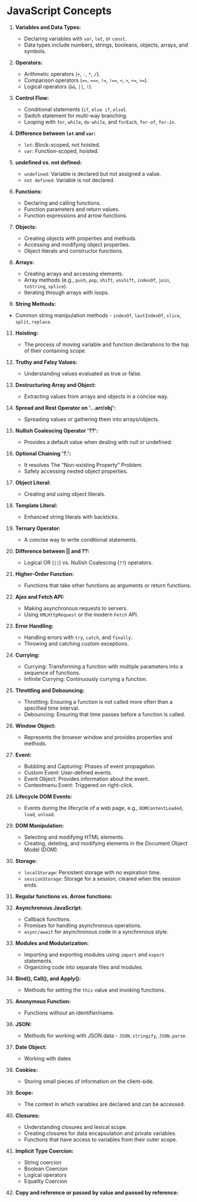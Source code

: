 # JavaScript Concepts

1. **Variables and Data Types:**
   - Declaring variables with `var`, `let`, or `const`.
   - Data types include numbers, strings, booleans, objects, arrays, and symbols.

2. **Operators:**
   - Arithmetic operators (`+`, `-`, `*`, `/`).
   - Comparison operators (`==`, `===`, `!=`, `!==`, `<`, `>`, `<=`, `>=`).
   - Logical operators (`&&`, `||`, `!`).

3. **Control Flow:**
   - Conditional statements (`if`, `else if`, `else`).
   - Switch statement for multi-way branching.
   - Looping with `for`, `while`, `do-while`, and `forEach`, `for-of`, `for-in`.

4. **Difference between `let` and `var`:**
   - `let`: Block-scoped, not hoisted.
   - `var`: Function-scoped, hoisted.

5. **undefined vs. not defined:**
   - `undefined`: Variable is declared but not assigned a value.
   - `not defined`: Variable is not declared.

7. **Functions:**
   - Declaring and calling functions.
   - Function parameters and return values.
   - Function expressions and arrow functions.

8. **Objects:**
   - Creating objects with properties and methods.
   - Accessing and modifying object properties.
   - Object literals and constructor functions.

9. **Arrays:**
   - Creating arrays and accessing elements.
   - Array methods (e.g., `push`, `pop`, `shift`, `unshift`, `indexOf`, `join`, `toString`, `splice`).
   - Iterating through arrays with loops.

10. **String Methods:**
   - Common string manipulation methods - `indexOf`, `lastIndexOf`, `slice`, `split`, `replace`.

11. **Hoisting:**
    - The process of moving variable and function declarations to the top of their containing scope.

12. **Truthy and Falsy Values:**
    - Understanding values evaluated as true or false.

13. **Destructuring Array and Object:**
    - Extracting values from arrays and objects in a concise way.

14. **Spread and Rest Operator on '...arr/obj':**
    - Spreading values or gathering them into arrays/objects.

15. **Nullish Coalescing Operator '??':**
    - Provides a default value when dealing with null or undefined.

16. **Optional Chaining '?.':**
    - It resolves The “Non-existing Property” Problem.
    - Safely accessing nested object properties.

17. **Object Literal:**
    - Creating and using object literals.

18. **Template Literal:**
    - Enhanced string literals with backticks.

19. **Ternary Operator:**
    - A concise way to write conditional statements.

20. **Difference between || and ??:**
    - Logical OR (`||`) vs. Nullish Coalescing (`??`) operators.

21. **Higher-Order Function:**
    - Functions that take other functions as arguments or return functions.

22. **Ajax and Fetch API:**
    - Making asynchronous requests to servers.
    - Using `XMLHttpRequest` or the modern `Fetch` API.

23. **Error Handling:**
    - Handling errors with `try`, `catch`, and `finally`.
    - Throwing and catching custom exceptions.

24. **Currying:**
    - Currying: Transforming a function with multiple parameters into a sequence of functions.
    - Infinite Currying: Continuously currying a function.

25. **Throttling and Debouncing:**
    - Throttling: Ensuring a function is not called more often than a specified time interval.
    - Debouncing: Ensuring that time passes before a function is called.

26. **Window Object:**
    - Represents the browser window and provides properties and methods.

27. **Event:**
    - Bubbling and Capturing: Phases of event propagation.
    - Custom Event: User-defined events.
    - Event Object: Provides information about the event.
    - Contextmenu Event: Triggered on right-click.

28. **Lifecycle DOM Events:**
    - Events during the lifecycle of a web page, e.g., `DOMContentLoaded`, `load`, `unload`.

29. **DOM Manipulation:**
    - Selecting and modifying HTML elements.
    - Creating, deleting, and modifying elements in the Document Object Model (DOM).

30. **Storage:**
    - `localStorage`: Persistent storage with no expiration time.
    - `sessionStorage`: Storage for a session, cleared when the session ends.

31. **Regular functions vs. Arrow functions:**

32. **Asynchronous JavaScript:**
    - Callback functions.
    - Promises for handling asynchronous operations.
    - `async/await` for asynchronous code in a synchronous style.

33. **Modules and Modularization:**
    - Importing and exporting modules using `import` and `export` statements.
    - Organizing code into separate files and modules.

34. **Bind(), Call(), and Apply():**
    - Methods for setting the `this` value and invoking functions.

35. **Anonymous Function:**
    - Functions without an identifier/name.

36. **JSON:**
    - Methods for working with JSON data - `JSON.stringify`, `JSON.parse`.

37. **Date Object:**
    - Working with dates

38. **Cookies:**
    - Storing small pieces of information on the client-side.

39. **Scope:**
    - The context in which variables are declared and can be accessed.

40. **Closures:**
    - Understanding closures and lexical scope.
    - Creating closures for data encapsulation and private variables.
    - Functions that have access to variables from their outer scope.
   
41. **Implicit Type Coercion:**
    - String coercion
    - Boolean Coercion
    - Logical operators
    - Equality Coercion
   
42. **Copy and reference or passed by value and passed by reference:**
